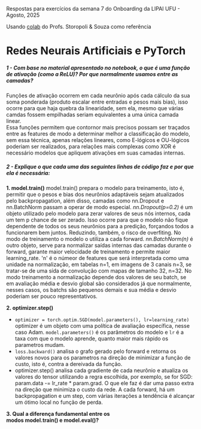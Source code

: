 Respostas para exercícios da semana 7 do Onboarding da LIPAI
UFU - Agosto, 2025

Usando [colab](https://colab.research.google.com/github/storopoli/ciencia-de-dados/blob/main/notebooks/Aula_18_b_Redes_Neurais_com_PyTorch.ipynb#scrollTo=cPGWImC2wKMo) do Profs. Storopoli & Souza como referência

#  Redes Neurais Artificiais e PyTorch

##### 1 - Com base no material apresentado no notebook, o que é uma função de ativação (como a ReLU)? Por que normalmente usamos entre as camadas?
Funções de ativação ocorrem em cada neurônio após cada cálculo da sua soma ponderada (produto escalar entre entradas e pesos mais bias), isso ocorre para que haja quebra da linearidade, sem ela, mesmo que várias camdas fossem empilhadas seriam equivalentes a uma única camada linear.  
Essa funções permitem que contornor mais precisos possam ser traçados entre as features de modo a determinar melhor a classificação do modelo, sem essa técnica, apenas relações lineares, como E-lógicos e OU-lógicos poderiam ser realizados, para relações mais complexas como XOR é necessário modelos que apliquem ativações em suas camadas internas.

##### 2 -  Explique o que cada uma das seguintes linhas de código faz e por que ela é necessária:
**1. model.train()**
model.train() prepara o modelo para treinamento, isto é, permitir que o pesos e bias dos neurônios adaptáveis sejam atualizados pelo backpropagation, além disso, camadas como nn.Dropout e nn.BatchNorm passam a operar de modo especial. 
*nn.Dropout(p=0.2)* é um objeto utilizado pelo modelo para zerar valores de seus nós internos, cada um tem p chance de ser zerado. Isso ocorre para que o modelo não fique dependente de todos os seus neurônios para a predição, forçandos todos a funcionarem bem juntos. Reduzindo, também, o risco de overfiting. No modo de treinamento o modelo o utiliza a cada forward. 
*nn.BatchNorm(n)* é outro objeto, serve para normalizar saídas internas das camadas durante o forward, garante maior velocidade de treinamento e permite maior learning_rate. 'n' é o númeor de features que será interpretada como uma unidade na normalização, em tabelas n=1, em imagens de 3 canais n=3, se tratar-se de uma sída de convolução com mapas de tamanho 32, n=32. No modo treinamento a normalização depende dos valores de seu batch, se em avaliação média e desvio global são considerados já que normalmente, nesses casos, os batchs são pequenos demais e sua média e desvio poderiam ser pouco representativos. 

**2. optimizer.step()**
- `optimizer = torch.optim.SGD(model.parameters(), lr=learning_rate)`
optimizer é um objeto com uma política de avaliação específica, nesse caso Adam. `model.parameters()` é os parâmetros do modelo e `lr` é a taxa com que o modelo aprende, quanto maior mais rápido os parametros mudam.
- `loss.backward()` analisa o grafo gerado pelo forward e retorna os valores novos para os parametros na direção de minimizar a função de custo, isto é, contra a dereivada da função.
- optimizer.step() analisa cada gradiente de cada neurônio e atualiza os valores do tensor utilizando a regra escolhida, por exemplo, se for SGD: param.data -= lr_rate * param.grad.
O que ele faz é dar uma passo extra na direção que minimiza o custo da rede. A cada forward, há um backpropagation e um step, com várias iterações a tendência é alcançar um ótimo local no função de perda.


**3. Qual a diferença fundamental entre os modos model.train() e model.eval()?**